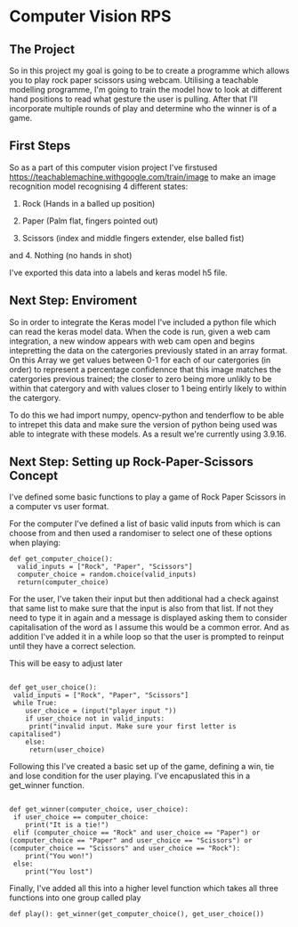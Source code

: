 # Computer Vision RPS

## The Project

So in this project my goal is going to be to create a programme which allows you to play rock paper scissors using webcam. Utilising a teachable modelling programme, I'm going to train the model how to look at different hand positions to read what gesture the user is pulling. After that I'll incorporate multiple rounds of play and determine who the winner is of a game.

## First Steps

So as a part of this computer vision project I've firstused https://teachablemachine.withgoogle.com/train/image to make an image recognition model recognising 4 different states:

1. Rock (Hands in a balled up position)

2. Paper (Palm flat, fingers pointed out)

3. Scissors (index and middle fingers extender, else balled fist)

and
4. Nothing (no hands in shot)

I've exported this data into a labels and keras model h5 file.

## Next Step: Enviroment 

So in order to integrate the Keras model I've included a python file which can read the keras model data. When the code is run, given a web cam integration, a new window appears with web cam open and begins intepretting the data on the catergories previously stated in an array format. On this Array we get values between 0-1 for each of our catergories (in order) to represent a percentage confidennce that this image matches the catergories previous trained; the closer to zero being more unlikly to be within that catergory and with values closer to 1 being entirly likely to within the catergory.

To do this we had import numpy, opencv-python and tenderflow to be able to intrepet this data and make sure the version of python being used was able to integrate with these models. As a result we're currently using 3.9.16.

## Next Step: Setting up Rock-Paper-Scissors Concept

I've defined some basic functions to play a game of Rock Paper Scissors in a computer vs user format.

For the computer I've defined a list of basic valid inputs from which is can choose from and then used a randomiser to select one of these options when playing:

```
def get_computer_choice():
  valid_inputs = ["Rock", "Paper", "Scissors"]
  computer_choice = random.choice(valid_inputs)
  return(computer_choice) 

```

For the user, I've taken their input but then additional had a check against that same list to make sure that the input is also from that list. If not they need to type it in again and a message is displayed asking them to consider capitalisation of the word as I assume this would be a common error. And as addition I've added it in a while loop so that the user is prompted to reinput until they have a correct selection. 

This will be easy to adjust later

```

def get_user_choice():
 valid_inputs = ["Rock", "Paper", "Scissors"]
 while True:
    user_choice = (input("player input "))
    if user_choice not in valid_inputs:
     print("invalid input. Make sure your first letter is capitalised")
    else: 
     return(user_choice)

```

Following this I've created a basic set up of the game, defining a win, tie and lose condition for the user playing.
I've encapuslated this in a get_winner function.

```

def get_winner(computer_choice, user_choice):
 if user_choice == computer_choice:
    print("It is a tie!")
 elif (computer_choice == "Rock" and user_choice == "Paper") or (computer_choice == "Paper" and user_choice == "Scissors") or (computer_choice == "Scissors" and user_choice == "Rock"):
    print("You won!")
 else:
    print("You lost")

```

Finally, I've added all this into a higher level function which takes all three functions into one group called play

`def play():
  get_winner(get_computer_choice(), get_user_choice())`
